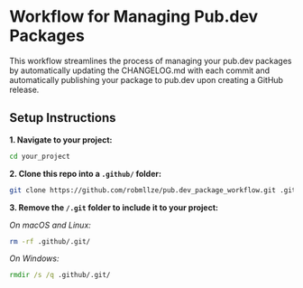 # Workflow for Managing Pub.dev Packages

This workflow streamlines the process of managing your pub.dev packages by automatically updating the CHANGELOG.md with each commit and automatically publishing your package to pub.dev upon creating a GitHub release.

## Setup Instructions

**1. Navigate to your project:**

```zsh
cd your_project
```

**2. Clone this repo into a `.github/` folder:**

```zsh
git clone https://github.com/robmllze/pub.dev_package_workflow.git .github
```

**3. Remove the `/.git` folder to include it to your project:**
   
*On macOS and Linux:*
```zsh
rm -rf .github/.git/
```

*On Windows:*
```cmd
rmdir /s /q .github/.git/
```


